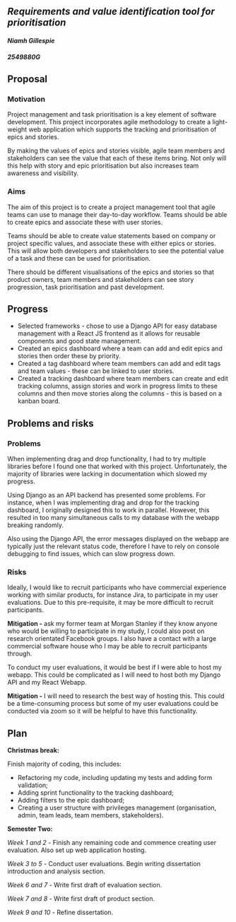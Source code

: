 
## *Requirements and value identification tool for prioritisation* 
#### *Niamh Gillespie* 
#### *2549880G* 

## Proposal
### Motivation

Project management and task prioritisation is a key element of software development. This project incorporates agile methodology to create a light-weight web application which supports the tracking and prioritisation of epics and stories.

By making the values of epics and stories visible, agile team members and stakeholders can see the value that each of these items bring. Not only will this help with story and epic prioritisation but also increases team awareness and visibility.
                                                        
### Aims

The aim of this project is to create a project management tool that agile teams can use to manage their day-to-day workflow. Teams should be able to create epics and associate these with user stories. 

Teams should be able to create value statements based on company or project specific values, and associate these with either epics or stories. This will allow both developers and stakeholders to see the potential value of a task and these can be used for prioritisation. 

There should be different visualisations of the epics and stories so that product owners, team members and stakeholders can see story progression, task prioritisation and past development.

## Progress

* Selected frameworks - chose to use a Django API for easy database management with a React JS frontend as it allows for reusable components and good state management.
* Created an epics dashboard where a team can add and edit epics and stories then order these by priority. 
* Created a tag dashboard where team members can add and edit tags and team values - these can be linked to user stories.
* Created a tracking dashboard where team members can create and edit tracking columns, assign stories and work in progress limits to these columns and then move stories along the columns - this is based on a kanban board. 


## Problems and risks
### Problems

When implementing drag and drop functionality, I had to try multiple libraries before I found one that worked with this project. Unfortunately, the majority of libraries were lacking in documentation which slowed my progress. 

Using Django as an API backend has presented some problems. For instance, when I was implementing drag and drop for the tracking dashboard, I originally designed this to work in parallel. However, this resulted in too many simultaneous calls to my database with the webapp breaking randomly. 

Also using the Django API, the error messages displayed on the webapp are typically just the relevant status code, therefore I have to rely on console debugging to find issues, which can slow progress down. 


### Risks

Ideally, I would like to recruit participants who have commercial experience working with similar products, for instance Jira, to participate in my user evaluations. Due to this pre-requisite, it may be more difficult to recruit participants.

**Mitigation -**  ask my former team at Morgan Stanley if they know anyone who would be willing to participate in my study, I could also post on research orientated Facebook groups. I also have a contact with a large commercial software house who I may be able to recruit participants through.

To conduct my user evaluations, it would be best if I were able to host my webapp. This could be complicated as I will need to host both my Django API and my React Webapp. 

**Mitigation -**  I will need to research the best way of hosting this. This could be a time-consuming process but some of my user evaluations could be conducted via zoom so it will be helpful to have this functionality.


## Plan

**Christmas break:** 

Finish majority of coding, this includes:
* Refactoring my code, including updating my tests and adding form validation;
* Adding sprint functionality to the tracking dashboard;
* Adding filters to the epic dashboard;
* Creating a user structure with privileges management (organisation, admin, team leads, team members, stakeholders).


**Semester Two:**

*Week 1 and 2 -* Finish any remaining code and commence creating user evaluation. Also set up web application hosting.

*Week 3 to 5 -* Conduct user evaluations. Begin writing dissertation introduction and analysis section.

*Week 6 and 7 -* Write first draft of evaluation section.

*Week 7 and 8 -* Write first draft of product section.

*Week 9 and 10 -* Refine dissertation.
